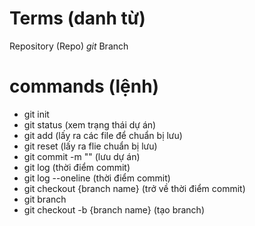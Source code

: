 # Terms (danh từ)

Repository (Repo) *git*
Branch

# commands (lệnh)
- git init
- git status                                (xem trạng thái dự án)
- git add                                   (lấy ra các file để chuẩn bị lưu)
- git reset                                 (lấy ra flie chuẩn bị lưu)
- git commit -m ""                          (lưu dự án)
- git log                                   (thời điểm commit)
- git log --oneline                         (thời điểm commit)
- git checkout {branch name}                (trở về thời điểm commit)
- git branch 
- git checkout -b {branch name}             (tạo branch)
